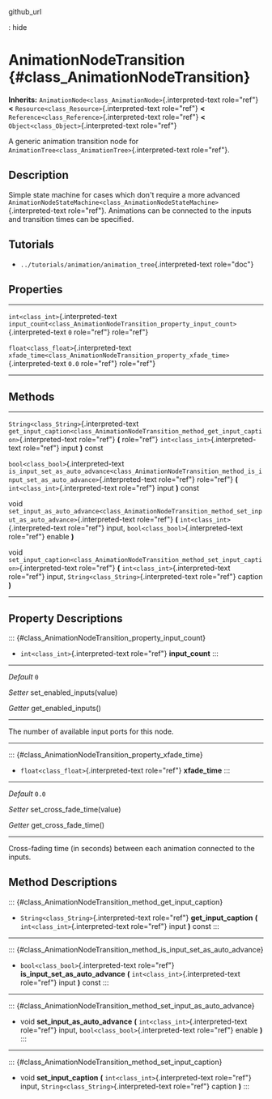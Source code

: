 github\_url

:   hide

AnimationNodeTransition {#class_AnimationNodeTransition}
=======================

**Inherits:** `AnimationNode<class_AnimationNode>`{.interpreted-text
role="ref"} **\<** `Resource<class_Resource>`{.interpreted-text
role="ref"} **\<** `Reference<class_Reference>`{.interpreted-text
role="ref"} **\<** `Object<class_Object>`{.interpreted-text role="ref"}

A generic animation transition node for
`AnimationTree<class_AnimationTree>`{.interpreted-text role="ref"}.

Description
-----------

Simple state machine for cases which don\'t require a more advanced
`AnimationNodeStateMachine<class_AnimationNodeStateMachine>`{.interpreted-text
role="ref"}. Animations can be connected to the inputs and transition
times can be specified.

Tutorials
---------

-   `../tutorials/animation/animation_tree`{.interpreted-text
    role="doc"}

Properties
----------

  ---------------------------------------- ------------------------------------------------------------------------------------- -------
  `int<class_int>`{.interpreted-text       `input_count<class_AnimationNodeTransition_property_input_count>`{.interpreted-text   `0`
  role="ref"}                              role="ref"}                                                                           

  `float<class_float>`{.interpreted-text   `xfade_time<class_AnimationNodeTransition_property_xfade_time>`{.interpreted-text     `0.0`
  role="ref"}                              role="ref"}                                                                           
  ---------------------------------------- ------------------------------------------------------------------------------------- -------

Methods
-------

  ------------------------------------------ ---------------------------------------------------------------------------------------------------------------------
  `String<class_String>`{.interpreted-text   `get_input_caption<class_AnimationNodeTransition_method_get_input_caption>`{.interpreted-text role="ref"} **(**
  role="ref"}                                `int<class_int>`{.interpreted-text role="ref"} input **)** const

  `bool<class_bool>`{.interpreted-text       `is_input_set_as_auto_advance<class_AnimationNodeTransition_method_is_input_set_as_auto_advance>`{.interpreted-text
  role="ref"}                                role="ref"} **(** `int<class_int>`{.interpreted-text role="ref"} input **)** const

  void                                       `set_input_as_auto_advance<class_AnimationNodeTransition_method_set_input_as_auto_advance>`{.interpreted-text
                                             role="ref"} **(** `int<class_int>`{.interpreted-text role="ref"} input, `bool<class_bool>`{.interpreted-text
                                             role="ref"} enable **)**

  void                                       `set_input_caption<class_AnimationNodeTransition_method_set_input_caption>`{.interpreted-text role="ref"} **(**
                                             `int<class_int>`{.interpreted-text role="ref"} input, `String<class_String>`{.interpreted-text role="ref"} caption
                                             **)**
  ------------------------------------------ ---------------------------------------------------------------------------------------------------------------------

Property Descriptions
---------------------

::: {#class_AnimationNodeTransition_property_input_count}
-   `int<class_int>`{.interpreted-text role="ref"} **input\_count**
:::

  ----------- -----------------------------
  *Default*   `0`

  *Setter*    set\_enabled\_inputs(value)

  *Getter*    get\_enabled\_inputs()
  ----------- -----------------------------

The number of available input ports for this node.

------------------------------------------------------------------------

::: {#class_AnimationNodeTransition_property_xfade_time}
-   `float<class_float>`{.interpreted-text role="ref"} **xfade\_time**
:::

  ----------- -------------------------------
  *Default*   `0.0`

  *Setter*    set\_cross\_fade\_time(value)

  *Getter*    get\_cross\_fade\_time()
  ----------- -------------------------------

Cross-fading time (in seconds) between each animation connected to the
inputs.

Method Descriptions
-------------------

::: {#class_AnimationNodeTransition_method_get_input_caption}
-   `String<class_String>`{.interpreted-text role="ref"}
    **get\_input\_caption** **(** `int<class_int>`{.interpreted-text
    role="ref"} input **)** const
:::

------------------------------------------------------------------------

::: {#class_AnimationNodeTransition_method_is_input_set_as_auto_advance}
-   `bool<class_bool>`{.interpreted-text role="ref"}
    **is\_input\_set\_as\_auto\_advance** **(**
    `int<class_int>`{.interpreted-text role="ref"} input **)** const
:::

------------------------------------------------------------------------

::: {#class_AnimationNodeTransition_method_set_input_as_auto_advance}
-   void **set\_input\_as\_auto\_advance** **(**
    `int<class_int>`{.interpreted-text role="ref"} input,
    `bool<class_bool>`{.interpreted-text role="ref"} enable **)**
:::

------------------------------------------------------------------------

::: {#class_AnimationNodeTransition_method_set_input_caption}
-   void **set\_input\_caption** **(**
    `int<class_int>`{.interpreted-text role="ref"} input,
    `String<class_String>`{.interpreted-text role="ref"} caption **)**
:::

